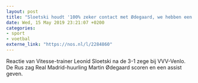 ```yaml
---
layout: post
title: "Sloetski houdt '100% zeker contact met Ødegaard, we hebben een goede relatie'"
date: Wed, 15 May 2019 23:21:07 +0200
categories: 
- sport 
- voetbal 
externe_link: "https://nos.nl/l/2284860"
---
```


Reactie van Vitesse-trainer Leonid Sloetski na de 3-1 zege bij VVV-Venlo. De Rus zag Real Madrid-huurling Martin Ødegaard scoren en een assist geven.
